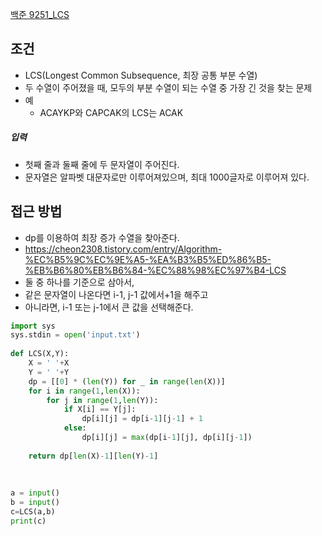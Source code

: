 
[백준 9251_LCS](https://www.acmicpc.net/problem/9251)


## 조건

- LCS(Longest Common Subsequence, 최장 공통 부분 수열)
- 두 수열이 주어졌을 때, 모두의 부분 수열이 되는 수열 중 가장 긴 것을 찾는 문제
- 예
	- ACAYKP와 CAPCAK의 LCS는 ACAK 


##### 입력

- 첫째 줄과 둘째 줄에 두 문자열이 주어진다.
- 문자열은 알파벳 대문자로만 이루어져있으며, 최대 1000글자로 이루어져 있다.



## 접근 방법

- dp를 이용하여 최장 증가 수열을 찾아준다.
- https://cheon2308.tistory.com/entry/Algorithm-%EC%B5%9C%EC%9E%A5-%EA%B3%B5%ED%86%B5-%EB%B6%80%EB%B6%84-%EC%88%98%EC%97%B4-LCS
- 둘 중 하나를 기준으로 삼아서,
- 같은 문자열이 나온다면 i-1, j-1 값에서+1을 해주고 
- 아니라면, i-1 또는 j-1에서 큰 값을 선택해준다.



```python
import sys  
sys.stdin = open('input.txt')  
  
def LCS(X,Y):  
    X = ' '+X  
    Y = ' '+Y  
    dp = [[0] * (len(Y)) for _ in range(len(X))]  
    for i in range(1,len(X)):  
        for j in range(1,len(Y)):  
            if X[i] == Y[j]:  
                dp[i][j] = dp[i-1][j-1] + 1  
            else:  
                dp[i][j] = max(dp[i-1][j], dp[i][j-1])  
  
    return dp[len(X)-1][len(Y)-1]  
  
  
  
a = input()  
b = input()  
c=LCS(a,b)  
print(c)
```